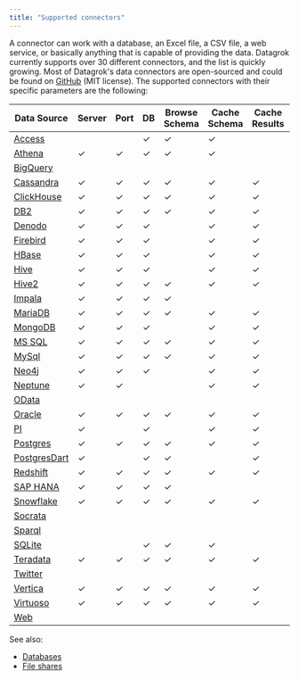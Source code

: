 ```yaml
---
title: "Supported connectors"
---
```



A connector can work with a database, an Excel file, a CSV file, a web service,
or basically anything that is capable of providing the data. Datagrok currently
supports over 30 different connectors, and the list is quickly growing. Most of
Datagrok's data connectors are open-sourced and could be found on
[GitHub](https://github.com/datagrok-ai/public/tree/master/connectors) (MIT
license). The supported connectors with their specific parameters are the
following:

| Data Source                      |  Server | Port | DB  | Browse Schema | Cache Schema | Cache Results | SSL | Connection String | Login | Password | Other Parameters                                       |
|----------------------------------|-------|------|-----|---------------|--------------|---------------|-----|-------------------|-------|----------|--------------------------------------------------------|
| [Access](./access.md)            |         |      | ✓   | ✓             | ✓            |               |     | ✓                 | ✓     | ✓        |                                                        |
| [Athena](./athena.md)            |  ✓      | ✓    | ✓   | ✓             | ✓            |               |     | ✓                 |       |          | [See the list](./athena.md)                            |
| [BigQuery](./bigquery.md)        |         |      |     |               |              |               |     | ✓                 | ✓     | ✓        | [See the list](./bigquery.md#connection-parameters)    |
| [Cassandra](./cassandra.md)      |  ✓      | ✓    | ✓   | ✓             | ✓            | ✓             | ✓   | ✓                 | ✓     | ✓        |                                                        |
| [ClickHouse](./clickhouse.md)    |  ✓      | ✓    | ✓   | ✓             | ✓            | ✓             | ✓   | ✓                 | ✓     | ✓        |                                                        |
| [DB2](./db2.md)                  |  ✓      | ✓    | ✓   | ✓             | ✓            | ✓             | ✓   | ✓                 | ✓     | ✓        |                                                        |
| [Denodo](./denodo.md)            |  ✓      | ✓    | ✓   |               | ✓            | ✓             | ✓   | ✓                 | ✓     | ✓        |                                                        |
| [Firebird](./firebird.md)        |  ✓      | ✓    | ✓   |               | ✓            | ✓             |     | ✓                 | ✓     | ✓        |                                                        |
| [HBase](./hbase.md)              |  ✓      | ✓    | ✓   |               | ✓            | ✓             | ✓   | ✓                 | ✓     | ✓        |                                                        |
| [Hive](./hive.md)                |  ✓      | ✓    | ✓   |               | ✓            | ✓             | ✓   | ✓                 | ✓     | ✓        |                                                        |
| [Hive2](./hive2.md)              |  ✓      | ✓    | ✓   | ✓             | ✓            | ✓             | ✓   | ✓                 | ✓     | ✓        |                                                        |
| [Impala](./impala.md)            |  ✓      | ✓    | ✓   | ✓             |              |               |     | ✓                 | ✓     | ✓        | [See the list](./impala.md#connection-parameters)      |
| [MariaDB](./mariadb.md)          |  ✓      | ✓    | ✓   | ✓             | ✓            | ✓             | ✓   | ✓                 | ✓     | ✓        |                                                        |
| [MongoDB](./mongodb.md)          |  ✓      | ✓    | ✓   |               | ✓            | ✓             |     | ✓                 | ✓     | ✓        ||
| [MS SQL](./mssql.md)             |  ✓      | ✓    | ✓   | ✓             | ✓            | ✓             | ✓   | ✓                 | ✓     | ✓        ||
| [MySql](./mysql.md)              |  ✓      | ✓    | ✓   | ✓             | ✓            | ✓             | ✓   | ✓                 | ✓     | ✓        |                                                        |
| [Neo4j](./neo4j.md)              |  ✓      | ✓    | ✓   |               | ✓            | ✓             | ✓   | ✓                 | ✓     | ✓        |                                                        |
| [Neptune](./neptune.md)          |  ✓      | ✓    |     |               | ✓            | ✓             |     | ✓                 |       |          | [See the list](./neptune.md#connection-parameters)     |
| [OData](./odata.md)                |        |      |     |               |              |               |     |                   |       |          | [See the list](./odata.md#connection-parameters)       |
| [Oracle](./oracle.md)            |  ✓      | ✓    | ✓   | ✓             | ✓            | ✓             | ✓   | ✓                 | ✓     | ✓        |                                                        |
| [PI](./pi.md)                    |  ✓      |      | ✓   |               | ✓            | ✓             |     | ✓                 | ✓     | ✓        | [See the list](./pi.md#connection-parameters)          |
| [Postgres](./postgres.md)        |  ✓      | ✓    | ✓   | ✓             | ✓            | ✓             | ✓   | ✓                 | ✓     | ✓        |                                                        |
| [PostgresDart](./postgres.md)    |  ✓      |      | ✓   | ✓             |              | ✓             | ✓   |                   | ✓     | ✓        |                                                        |
| [Redshift](./redshift.md)        |  ✓      | ✓    | ✓   | ✓             | ✓            | ✓             | ✓   | ✓                 | ✓     | ✓        |                                                        |
| [SAP HANA](./sap-hana.md)        |  ✓      | ✓    | ✓   | ✓             |              |               |     |                   | ✓     | ✓        | [See the list](./sap-hana.md#connection-parameters)    |
| [Snowflake](./snowflake.md)      |  ✓      | ✓    | ✓   | ✓             | ✓            | ✓             | ✓   | ✓                 | ✓     | ✓        |                                                        |
| [Socrata](./socrata.md)             |        |      |     |               |              |               |     |                   |       |          | [See the list](./socrata.md#connection-parameters)     |
| [Sparql](./sparql.md)            |          |      |     |               |              |               |     |                   |       |          | [See the list](./sparql.md#connection-parameters)      |
| [SQLite](./sqlite.md)            |         |      | ✓   | ✓             | ✓            |               |     | ✓                 | ✓     | ✓        |                                                        |
| [Teradata](./teradata.md)        |  ✓      | ✓    | ✓   | ✓             | ✓            | ✓             | ✓   | ✓                 | ✓     | ✓        |                                                        |
| [Twitter](./twitter.md)           |        |      |     |               |              |               |     |                   |       |          | [See the list](./twitter.md#connection-parameters)     |
| [Vertica](./vertica.md)          |  ✓      | ✓    | ✓   | ✓             | ✓            | ✓             | ✓   | ✓                 | ✓     | ✓        |                                                        |
| [Virtuoso](./virtuoso.md)        |  ✓      | ✓    | ✓   | ✓             | ✓            | ✓             | ✓   | ✓                 | ✓     | ✓        |                                                        |
| [Web](./web.md)                    |        |      |     |               |              |               |     |                   |       |          | [See the list](./web.md#connection-parameters)         |

See also:

* [Databases](../databases.md)
* [File shares](../../files/files.md)
